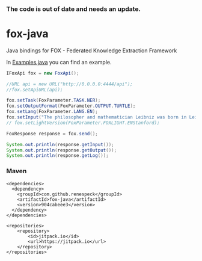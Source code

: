 [1]: ../src/main/java/org/aksw/fox/binding/java/Examples.java

### The code is out of date and needs an update.

fox-java
========

Java bindings for FOX - Federated Knowledge Extraction Framework


In [Examples.java][1] you can find an example.

```Java
IFoxApi fox = new FoxApi();

//URL api = new URL("http://0.0.0.0:4444/api");
//fox.setApiURL(api);

fox.setTask(FoxParameter.TASK.NER);
fox.setOutputFormat(FoxParameter.OUTPUT.TURTLE);
fox.setLang(FoxParameter.LANG.EN);
fox.setInput("The philosopher and mathematician Leibniz was born in Leipzig.");
// fox.setLightVersion(FoxParameter.FOXLIGHT.ENStanford);

FoxResponse response = fox.send();

System.out.println(response.getInput());
System.out.println(response.getOutput());
System.out.println(response.getLog());
```
### Maven
    <dependencies>
      <dependency>
        <groupId>com.github.renespeck</groupId>
        <artifactId>fox-java</artifactId>
        <version>904cabeee3</version>
      </dependency>
    </dependencies>
    
    <repositories>
        <repository>
            <id>jitpack.io</id>
            <url>https://jitpack.io</url>
        </repository>
    </repositories>
